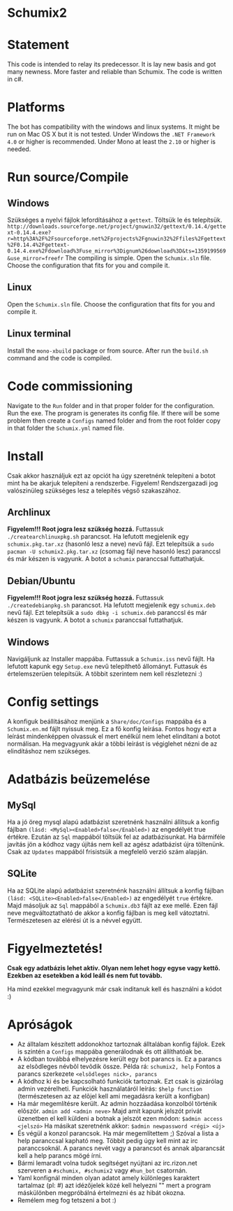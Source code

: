 # Schumix2

# Statement

This code is intended to relay its predecessor. It is lay new basis and got many newness.
More faster and reliable than Schumix. The code is written in c#.

# Platforms

The bot has compatibility with the windows and linux systems. It might be run on Mac OS X but it is not tested.
Under Windows the `.NET Framework 4.0` or higher is recommended.
Under Mono at least the `2.10` or higher is needed.

# Run source/Compile

## Windows

Szükséges a nyelvi fájlok lefordításához a `gettext`. Töltsük le és telepítsük. `http://downloads.sourceforge.net/project/gnuwin32/gettext/0.14.4/gettext-0.14.4.exe?r=http%3A%2F%2Fsourceforge.net%2Fprojects%2Fgnuwin32%2Ffiles%2Fgettext%2F0.14.4%2Fgettext-0.14.4.exe%2Fdownload%3Fuse_mirror%3Dignum%26download%3D&ts=1359199569&use_mirror=freefr`
The compiling is simple. Open the `Schumix.sln` file. Choose the configuration that fits for you and compile it.

## Linux

Open the `Schumix.sln` file. Choose the configuration that fits for you and compile it.

## Linux terminal

Install the `mono-xbuild` package or from source. After run the `build.sh` command and the code is compiled.

# Code commissioning

Navigate to the `Run` folder and in that proper folder for the configuration. Run the exe. The program is generates its config file. If there will be some problem then create a `Configs` named folder and from the root folder copy in that folder the `Schumix.yml` named file.

# Install

Csak akkor használjuk ezt az opciót ha úgy szeretnénk telepíteni a botot mint ha be akarjuk telepíteni a rendszerbe. Figyelem! Rendszergazadi jog valószinüleg szükséges lesz a telepítés végső szakaszához.

## Archlinux

**Figyelem!!! Root jogra lesz szükség hozzá.**
Futtassuk `./createarchlinuxpkg.sh` parancsot. Ha lefutott megjelenik egy `schumix.pkg.tar.xz` (hasonló lesz a neve) nevű fájl. Ezt telepítsük a `sudo pacman -U schumix2.pkg.tar.xz` (csomag fájl neve hasonló lesz) paranccsl és már készen is vagyunk. A botot a `schumix` paranccsal futtathatjuk.

## Debian/Ubuntu

**Figyelem!!! Root jogra lesz szükség hozzá.**
Futtassuk `./createdebianpkg.sh` parancsot. Ha lefutott megjelenik egy `schumix.deb` nevű fájl. Ezt telepítsük a `sudo dbkg -i schumix.deb` paranccsl és már készen is vagyunk. A botot a `schumix` paranccsal futtathatjuk.

## Windows

Navigáljunk az Installer mappába. Futtassuk a `Schumix.iss` nevű fájlt. Ha lefutott kapunk egy `Setup.exe` nevű telepíthető állományt. Futtasuk és értelemszerüen telepítsük. A többit szerintem nem kell részletezni :)

# Config settings

A konfiguk beállításához menjünk a `Share/doc/Configs` mappába és a `Schumix.en.md` fájlt nyissuk meg. Ez a fő konfig leírása. Fontos hogy ezt a leírást mindenképpen olvassuk el mert enélkül nem lehet elindítani a botot normálisan. Ha megvagyunk akár a többi leírást is végiglehet nézni de az elindításhoz nem szükséges.

# Adatbázis beüzemelése

## MySql

Ha a jó öreg mysql alapú adatbázist szeretnénk használni állítsuk a konfig fájlban `(lásd: <MySql><Enabled>false</Enabled>)` az engedélyét true értékre.
Ezután az `Sql` mappából töltsük fel az adatbázisunkat. Ha bármiféle javítás jön a kódhoz vagy újítás nem kell az agész adatbázist újra töltenünk.
Csak az `Updates` mappából frisistsük a megfelelõ verzió szám alapján.

## SQLite

Ha az SQLite alapú adatbázist szeretnénk használni állítsuk a konfig fájlban `(lásd: <SQLite><Enabled>false</Enabled>)` az engedélyét `true` értékre.
Majd másoljuk az `Sql` mappából a `Schumix.db3` fájlt az exe mellé. Ezen fájl neve megváltoztatható de akkor a konfig fájlban is meg kell vátoztatni.
Természetesen az elérési út is a névvel együtt.

# Figyelmeztetés!

**Csak egy adatbázis lehet aktiv. Olyan nem lehet hogy egyse vagy kettõ. Ezekben az esetekben a kód leáll és nem fut tovább.**

Ha mind ezekkel megvagyunk már csak inditanuk kell és használni a kódot :)

# Apróságok

* Az álltalam készített addonokhoz tartoznak álltalában konfig fájlok. Ezek is szintén a `Configs` mappába generálodnak és ott állíthatóak be.
* A kódban továbbá elhelyezésre került egy bot parancs is. Ez a parancs az elsõdleges névbõl tevõdik össze. Példa rá: `schumix2, help`
  Fontos a parancs szerkezete `<elsõdleges nick>, parancs`
* A kódhoz ki és be kapcsolható funkciók tartoznak. Ezt csak is gizárólag admin vezérelheti.
  Funkciók használatáról leírás: `$help function` (természetesen az az elõjel kell ami megadásra került a konfigban)
* Ha már megemlítésre került. Az admin hozzáadása konzolból történik elõször. `admin add <admin neve>`
  Majd amit kapunk jelszót privát üzenetben el kell küldeni a botnak a jelszót ezen módon: `$admin access <jelszó>`
  Ha másikat szeretnénk akkor: `$admin newpassword <régi> <új>`
* És végül a konzol parancsok. Ha már megemlítettem ;) Szóval a lista a help paranccsal kapható meg.
  Többit pedig úgy kell mint az irc paranccsoknál. A parancs nevét vagy a parancsot és annak alparancsát kell a help parancs mögé írni.
* Bármi lemaradt volna tudok segítséget nyújtani az irc.rizon.net szerveren a `#schumix, #schumix2` vagy `#hun_bot` csatornán.
* Yaml konfignál minden olyan adatot amely különleges karaktert tartalmaz (pl: #) azt idézőjelek közé kell helyezni "" mert a program máskülönben megpróbálná értelmezni és az hibát okozna.
* Remélem meg fog tetszeni a bot :)
